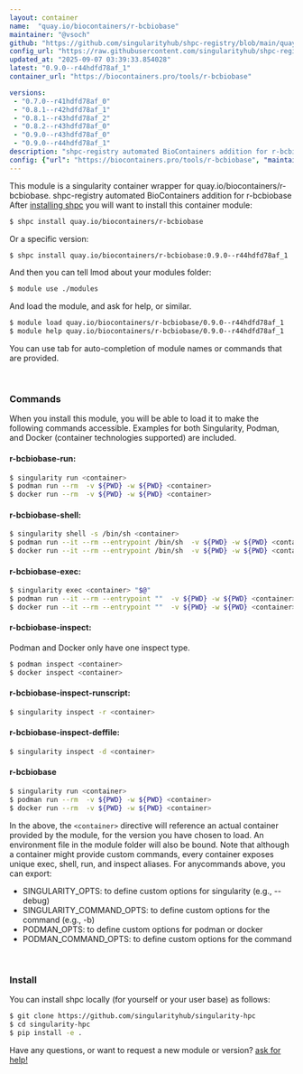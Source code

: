 ```yaml
---
layout: container
name:  "quay.io/biocontainers/r-bcbiobase"
maintainer: "@vsoch"
github: "https://github.com/singularityhub/shpc-registry/blob/main/quay.io/biocontainers/r-bcbiobase/container.yaml"
config_url: "https://raw.githubusercontent.com/singularityhub/shpc-registry/main/quay.io/biocontainers/r-bcbiobase/container.yaml"
updated_at: "2025-09-07 03:39:33.854028"
latest: "0.9.0--r44hdfd78af_1"
container_url: "https://biocontainers.pro/tools/r-bcbiobase"

versions:
 - "0.7.0--r41hdfd78af_0"
 - "0.8.1--r42hdfd78af_1"
 - "0.8.1--r43hdfd78af_2"
 - "0.8.2--r43hdfd78af_0"
 - "0.9.0--r43hdfd78af_0"
 - "0.9.0--r44hdfd78af_1"
description: "shpc-registry automated BioContainers addition for r-bcbiobase"
config: {"url": "https://biocontainers.pro/tools/r-bcbiobase", "maintainer": "@vsoch", "description": "shpc-registry automated BioContainers addition for r-bcbiobase", "latest": {"0.9.0--r44hdfd78af_1": "sha256:a5530e11d86a2e78396708b276ee41f91209c0117f2909243873d3bfc5a72b85"}, "tags": {"0.7.0--r41hdfd78af_0": "sha256:3761c429d7dcb4ccec936dba50465eacab01281cb0efa98826791784897c53b3", "0.8.1--r42hdfd78af_1": "sha256:8b43644670f137d6113ddd3cbd56cf54d17b95b9085cacada0732737f528ceb2", "0.8.1--r43hdfd78af_2": "sha256:883dc301349138cd7c25290fb2112a0ef3323077f98a5bbca0a4dca692bcb3f2", "0.8.2--r43hdfd78af_0": "sha256:cba61e5e18cd81d4b90de076b97e4e8da38ec69975d71037d30ed6235fee97ad", "0.9.0--r43hdfd78af_0": "sha256:b87fa6a491430931a72ac4df67d3e30de9f67642a00d15271f336c3ec78ff8bd", "0.9.0--r44hdfd78af_1": "sha256:a5530e11d86a2e78396708b276ee41f91209c0117f2909243873d3bfc5a72b85"}, "docker": "quay.io/biocontainers/r-bcbiobase"}
---
```


This module is a singularity container wrapper for quay.io/biocontainers/r-bcbiobase.
shpc-registry automated BioContainers addition for r-bcbiobase
After [installing shpc](#install) you will want to install this container module:


```bash
$ shpc install quay.io/biocontainers/r-bcbiobase
```

Or a specific version:

```bash
$ shpc install quay.io/biocontainers/r-bcbiobase:0.9.0--r44hdfd78af_1
```

And then you can tell lmod about your modules folder:

```bash
$ module use ./modules
```

And load the module, and ask for help, or similar.

```bash
$ module load quay.io/biocontainers/r-bcbiobase/0.9.0--r44hdfd78af_1
$ module help quay.io/biocontainers/r-bcbiobase/0.9.0--r44hdfd78af_1
```

You can use tab for auto-completion of module names or commands that are provided.

<br>

### Commands

When you install this module, you will be able to load it to make the following commands accessible.
Examples for both Singularity, Podman, and Docker (container technologies supported) are included.

#### r-bcbiobase-run:

```bash
$ singularity run <container>
$ podman run --rm  -v ${PWD} -w ${PWD} <container>
$ docker run --rm  -v ${PWD} -w ${PWD} <container>
```

#### r-bcbiobase-shell:

```bash
$ singularity shell -s /bin/sh <container>
$ podman run --it --rm --entrypoint /bin/sh  -v ${PWD} -w ${PWD} <container>
$ docker run --it --rm --entrypoint /bin/sh  -v ${PWD} -w ${PWD} <container>
```

#### r-bcbiobase-exec:

```bash
$ singularity exec <container> "$@"
$ podman run --it --rm --entrypoint ""  -v ${PWD} -w ${PWD} <container> "$@"
$ docker run --it --rm --entrypoint ""  -v ${PWD} -w ${PWD} <container> "$@"
```

#### r-bcbiobase-inspect:

Podman and Docker only have one inspect type.

```bash
$ podman inspect <container>
$ docker inspect <container>
```

#### r-bcbiobase-inspect-runscript:

```bash
$ singularity inspect -r <container>
```

#### r-bcbiobase-inspect-deffile:

```bash
$ singularity inspect -d <container>
```



#### r-bcbiobase

```bash
$ singularity run <container>
$ podman run --rm  -v ${PWD} -w ${PWD} <container>
$ docker run --rm  -v ${PWD} -w ${PWD} <container>
```


In the above, the `<container>` directive will reference an actual container provided
by the module, for the version you have chosen to load. An environment file in the
module folder will also be bound. Note that although a container
might provide custom commands, every container exposes unique exec, shell, run, and
inspect aliases. For anycommands above, you can export:

 - SINGULARITY_OPTS: to define custom options for singularity (e.g., --debug)
 - SINGULARITY_COMMAND_OPTS: to define custom options for the command (e.g., -b)
 - PODMAN_OPTS: to define custom options for podman or docker
 - PODMAN_COMMAND_OPTS: to define custom options for the command

<br>

### Install

You can install shpc locally (for yourself or your user base) as follows:

```bash
$ git clone https://github.com/singularityhub/singularity-hpc
$ cd singularity-hpc
$ pip install -e .
```

Have any questions, or want to request a new module or version? [ask for help!](https://github.com/singularityhub/singularity-hpc/issues)